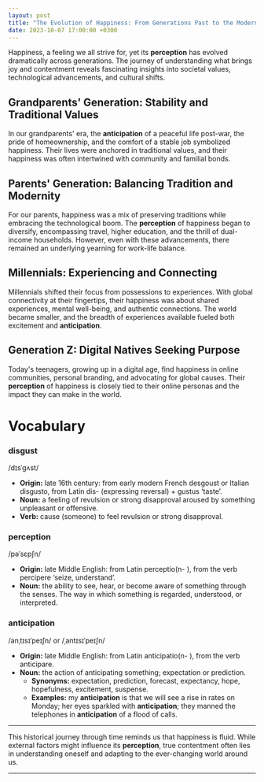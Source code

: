 ```yaml
---
layout: post
title: "The Evolution of Happiness: From Generations Past to the Modern Day"
date: 2023-10-07 17:00:00 +0300
---
```


Happiness, a feeling we all strive for, yet its **perception** has evolved dramatically across generations. The journey of understanding what brings joy and contentment reveals fascinating insights into societal values, technological advancements, and cultural shifts.

## Grandparents' Generation: Stability and Traditional Values

In our grandparents' era, the **anticipation** of a peaceful life post-war, the pride of homeownership, and the comfort of a stable job symbolized happiness. Their lives were anchored in traditional values, and their happiness was often intertwined with community and familial bonds.

## Parents' Generation: Balancing Tradition and Modernity

For our parents, happiness was a mix of preserving traditions while embracing the technological boom. The **perception** of happiness began to diversify, encompassing travel, higher education, and the thrill of dual-income households. However, even with these advancements, there remained an underlying yearning for work-life balance.

## Millennials: Experiencing and Connecting

Millennials shifted their focus from possessions to experiences. With global connectivity at their fingertips, their happiness was about shared experiences, mental well-being, and authentic connections. The world became smaller, and the breadth of experiences available fueled both excitement and **anticipation**.

## Generation Z: Digital Natives Seeking Purpose

Today's teenagers, growing up in a digital age, find happiness in online communities, personal branding, and advocating for global causes. Their **perception** of happiness is closely tied to their online personas and the impact they can make in the world.

# Vocabulary

### **disgust** 
/dɪsˈɡʌst/

- **Origin:** late 16th century: from early modern French desgoust or Italian disgusto, from Latin dis- (expressing reversal) + gustus ‘taste’.
- **Noun:** a feeling of revulsion or strong disapproval aroused by something unpleasant or offensive.
- **Verb:** cause (someone) to feel revulsion or strong disapproval.

### **perception** 
/pəˈsɛpʃn/

- **Origin:** late Middle English: from Latin perceptio(n- ), from the verb percipere ‘seize, understand’.
- **Noun:** the ability to see, hear, or become aware of something through the senses. The way in which something is regarded, understood, or interpreted.

### **anticipation** 
/anˌtɪsɪˈpeɪʃn/ or /ˌantɪsɪˈpeɪʃn/

- **Origin:** late Middle English: from Latin anticipatio(n- ), from the verb anticipare.
- **Noun:** the action of anticipating something; expectation or prediction.
  - **Synonyms:** expectation, prediction, forecast, expectancy, hope, hopefulness, excitement, suspense.
  - **Examples:** my **anticipation** is that we will see a rise in rates on Monday; her eyes sparkled with **anticipation**; they manned the telephones in **anticipation** of a flood of calls.

---

This historical journey through time reminds us that happiness is fluid. While external factors might influence its **perception**, true contentment often lies in understanding oneself and adapting to the ever-changing world around us. 

---